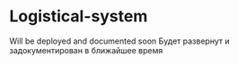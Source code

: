 # Logistical-system
Will be deployed and documented soon
Будет развернут и задокументирован в ближайшее время
